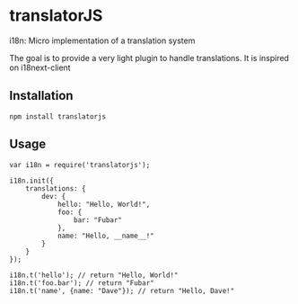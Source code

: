 # translatorJS

i18n: Micro implementation of a translation system

The goal is to provide a very light plugin to handle translations. It is inspired on i18next-client

## Installation

```
npm install translatorjs
```

## Usage

```
var i18n = require('translatorjs');

i18n.init({
    translations: {
        dev: {
            hello: "Hello, World!",
            foo: {
                bar: "Fubar"
            },
            name: "Hello, __name__!"
        }
    }
});

i18n.t('hello'); // return "Hello, World!"
i18n.t('foo.bar'); // return "Fubar"
i18n.t('name', {name: "Dave"}); // return "Hello, Dave!"
```
